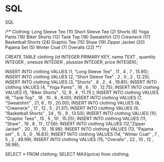 # SQL
SQL

/** Clothing:
Long Sleeve Tee (11)
Short Sleeve Tee (2)
Shorts (6)
Yoga Pants (16)
Biker Shorts (12)
Tank Top (18)
Sweatshirt (21)
Crewneck (17)
Basketball Shorts (24)
Graphic Tee (15)
Shaw (19)
Zipper Jacket (20)
Pajama Set (5)
Winter Coat (7)
Overalls (22)
**/

CREATE TABLE clothing (id INTEGER PRIMARY KEY, name TEXT , quantity INTEGER , onesize INTEGER , plussize INTEGER, price INTEGER);

INSERT INTO clothing VALUES (1, "Long Sleeve Tee" , 11 , 4 , 7 , 15.95);
INSERT INTO clothing VALUES (2, "Short Sleeve Tee" , 2 , 0 , 2 , 12.25);
INSERT INTO clothing VALUES (3, "Shorts" , 6 , 2 , 4 , 19.85);
INSERT INTO clothing VALUES (4, "Yoga Pants" , 16 , 6 , 10 , 12.75);
INSERT INTO clothing VALUES (5, "Biker Shorts" , 12, 8 , 4 , 11.75 );
INSERT INTO clothing VALUES (6, "Tank Top" , 18 , 10 , 8 , 8.00);
INSERT INTO clothing VALUES (7, "Sweatshirt" , 21, 6 , 15 , 20.00);
INSERT INTO clothing VALUES (8, "Crewneck" , 17 , 12 , 5 , 21.37);
INSERT INTO clothing VALUES (9, "Basketball Shorts" , 24 , 15 , 9 , 13.50);
INSERT INTO clothing VALUES (10, "Graphic Tees" , 15 , 5 , 10 , 15.25);
INSERT INTO clothing VALUES (11, "Shaw" , 19 , 8 , 11 , 17.56);
INSERT INTO clothing VALUES (12,"Zipper Jacket" , 20 , 10 , 10 , 18.98);
INSERT INTO clothing VALUES (13, "Pajama set" , 5 , 5 , 0 , 16.83);
INSERT INTO clothing VALUES (14, "Winter Coat" , 7 , 5 , 2 , 49.99);
INSERT INTO clothing VALUES (15, "Overalls" , 22 , 10 , 12 , 36.98);

SELECT * FROM clothing;
SELECT MAX(price) from clothing;
